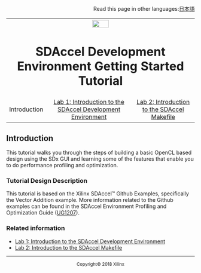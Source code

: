 <p align="right">
	Read this page in other languages:<a href="../../Japanese-master/getting-started-tutorial/README.md">日本語</a>	
</p>

<table style="width:100%">
  <tr>

<th width="100%" colspan="6"><img src="https://www.xilinx.com/content/dam/xilinx/imgs/press/media-kits/corporate/xilinx-logo.png" width="30%"/><h1>SDAccel Development Environment Getting Started Tutorial</h2>
</th>

  </tr>
  <tr>
     <td align="center">Introduction</td>
     <td align="center"><a href="lab-1-introduction-to-the-sadccel-developmentenvironment.md">Lab 1: Introduction to the SDAccel Development Environment</a></td>
     <td align="center"><a href="lab-2-introduction-to-the-sdaccel-makefile.md">Lab 2: Introduction to the SDAccel Makefile</a></td>
   </tr>
</table>

## Introduction  

This tutorial walks you through the steps of building a basic OpenCL based design using the SDx GUI and learning some of the features that enable you to do performance profiling and optimization.  

### Tutorial Design Description  

This tutorial is based on the Xilinx SDAccel™ Github Examples, specifically the Vector Addition example. More information related to the Github examples can be found in the  SDAccel Environment Profiling and Optimization Guide ([UG1207](https://www.xilinx.com/cgi-bin/docs/rdoc?v=2018.2;d=ug1207-sdaccel-optimization-guide.pdf)).

### Related information
 - <a href="lab-1-introduction-to-the-sadccel-developmentenvironment.md">Lab 1: Introduction to the SDAccel Development Environment</a>
 - <a href="lab-2-introduction-to-the-sdaccel-makefile.md">Lab 2: Introduction to the SDAccel Makefile</a>

<hr/>
<p align="center"><sup>Copyright&copy; 2018 Xilinx</sup></p>
